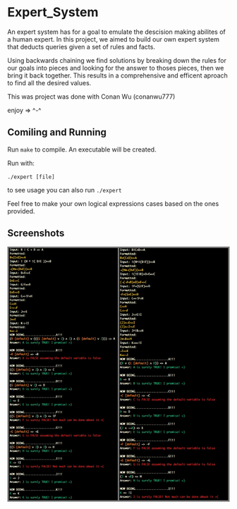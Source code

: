 # Expert_System

An expert system has for a goal to emulate the descision making abilites of a human expert. In this project, we aimed to build
our own expert system that deducts queries given a set of rules and facts.

Using backwards chaining we find solutions by breaking down the rules for our goals into pieces and looking for the answer to thoses pieces,
then we bring it back together. This results in a comprehensive and efficent aproach to find all the desired values.

This was project was done with Conan Wu (conanwu777)

enjoy => ^-^

## Comiling and Running

Run `make` to compile. An executable will be created.

Run with:
```
./expert [file]
```

to see usage you can also run `./expert`

Feel free to make your own logical expressions cases based on the ones provided.

## Screenshots

![alt text](/1.jpg)
